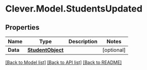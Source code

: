 # Clever.Model.StudentsUpdated
## Properties

Name | Type | Description | Notes
------------ | ------------- | ------------- | -------------
**Data** | [**StudentObject**](StudentObject.md) |  | [optional] 

[[Back to Model list]](../README.md#documentation-for-models) [[Back to API list]](../README.md#documentation-for-api-endpoints) [[Back to README]](../README.md)

